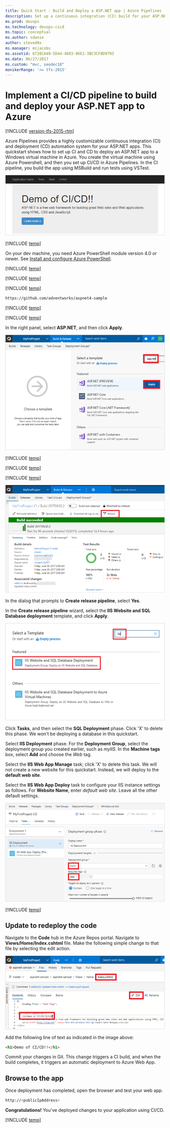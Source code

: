 ```yaml
---
title: Quick Start - Build and Deploy a ASP.NET app | Azure Pipelines
description: Set up a continuous integration (CI) build for your ASP.NET app, and then a continuous deployment (CD) release to Azure using Azure Pipelines
ms.prod: devops
ms.technology: devops-cicd
ms.topic: conceptual
ms.author: sdanie
author: steved0x
ms.manager: mijacobs
ms.assetid: 6728CA49-5D44-4603-96E1-3BC3CF8D9793
ms.date: 06/27/2017
ms.custom: "mvc, seodec18"
monikerRange: '>= tfs-2015'
---
```



# Implement a CI/CD pipeline to build and deploy your ASP.NET app to Azure

[!INCLUDE [version-tfs-2015-rtm](../../../_shared/version-tfs-2015-rtm.md)]

Azure Pipelines provides a highly customizable continuous integration (CI) and deployment (CD) automation system for your
ASP.NET apps.
This quickstart shows how to set up CI and CD to deploy
an ASP.NET app
to a Windows virtual machine in Azure.
You create the virtual machine using Azure Powershell, and then you set up CI/CD in Azure Pipelines. In the CI pipeline, you build the app using MSBuild and run tests using VSTest.

![Screenshot showing ASP.NET web app](_img/aspnet-from-vsts-to-windows-vm/cicd-get-started-aspnet-sample.png)

[!INCLUDE [temp](../_shared/vsts-and-azure-setup.md)]

On your dev machine, you need Azure PowerShell module version 4.0 or newer. See [Install and configure Azure PowerShell](/powershell/azure/install-azurerm-ps?view=azurermps-4.2.0).

[!INCLUDE [temp](../_shared/create-azure-windows-vm.md)]

[!INCLUDE [temp](../_shared/create-deployment-group.md)]

[!INCLUDE [temp](../_shared/import-code-1.md)]

```bash
https://github.com/adventworks/aspnet4-sample
```

[!INCLUDE [temp](../_shared/import-code-2.md)]

[!INCLUDE [temp](../_shared/set-up-ci-1.md)]

In the right panel, select **ASP.NET**, and then click **Apply**.

![Screenshot showing ASP.NET template](./_img/aspnet-from-vsts-to-windows-vm/cicd-get-started-apply-template.png)

[!INCLUDE [temp](../_shared/set-up-ci-2.md)]

[!INCLUDE [temp](../_shared/set-up-ci-3.md)]

[!INCLUDE [temp](../_shared/set-up-cd-1.md)]

![Screenshot showing build summary](_img/aspnet-from-vsts-to-windows-vm/cicd-get-started-aspnet-build-summary.png)

In the dialog that prompts to **Create release pipeline**, select **Yes**.

In the **Create release pipeline** wizard, select the **IIS Website and SQL Database deployment** template, and click **Apply**.

![Screenshot showing IIS template](_img/aspnet-from-vsts-to-windows-vm/select-iis-website-and-sql-database-deployment-release-template.png)

Click **Tasks**, and then select the **SQL Deployment** phase. Click 'X' to delete this phase. We won't be deploying a database in this quickstart.

Select **IIS Deployment** phase. For the **Deployment Group**, select the deployment group you created earlier, such as *myIIS*. In the **Machine tags** box, select **Add** and choose the *Web* tag.

Select the **IIS Web App Manage** task; click 'X' to delete this task. We will not create a new website for this quickstart. Instead, we will deploy to the **default web site**.

Select the **IIS Web App Deploy** task to configure your IIS instance settings as follows. For **Website Name**, enter *default web site*. Leave all the other default settings.

![Screenshot showing release pipeline](_img/aspnet-from-vsts-to-windows-vm/cicd-get-started-release-definition.png)

[!INCLUDE [temp](../_shared//set-up-cd-3.md)]

## Update to redeploy the code

Navigate to the **Code** hub in the Azure Repos portal. Navigate to **Views/Home/Index.cshtml** file. Make the following simple change to that file by selecting the edit action.

![Screenshot showing update to code](./_img/aspnet-from-vsts-to-windows-vm/cicd-get-started-aspnet-update-code.png)

Add the following line of text as indicated in the image above:
```html
<h1>Demo of CI/CD!!</h1>
```

Commit your changes in Git. This change triggers a CI build, and when the build completes, it triggers an automatic deployment to Azure Web App.

## Browse to the app

Once deployment has completed, open the browser and test your web app.

```bash
http://<publicIpAddress>
```

**Congratulations!** You've deployed changes to your application using CI/CD.

[!INCLUDE [temp](../_shared/clean-up-resources.md)]
